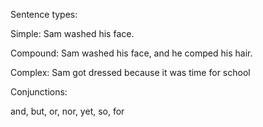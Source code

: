 Sentence types:

Simple:
	Sam washed his face.

Compound:
	Sam washed his face, and he comped his hair.

Complex:
	Sam got dressed because it was time for school



Conjunctions:

and, but, or, nor, yet, so, for